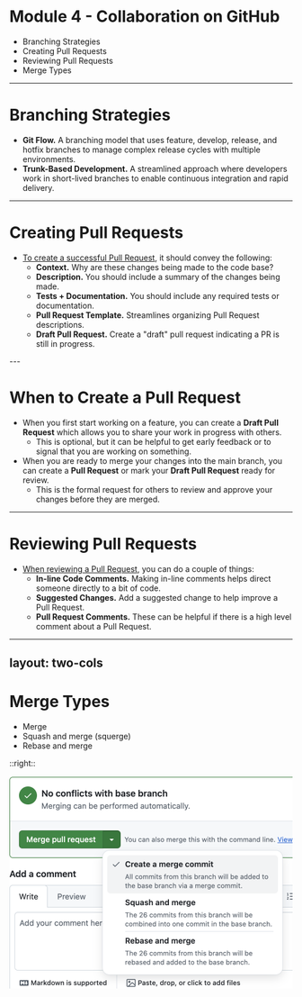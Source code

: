 # **Module 4 - Collaboration on GitHub**

* Branching Strategies
* Creating Pull Requests
* Reviewing Pull Requests
* Merge Types

---

# **Branching Strategies**

* **Git Flow.** A branching model that uses feature, develop, release, and hotfix branches to manage complex release cycles with multiple environments.
* **Trunk-Based Development.** A streamlined approach where developers work in short-lived branches to enable continuous integration and rapid delivery.

---

# **Creating Pull Requests**
<div class="text-2xl">

* [To create a successful Pull Request](https://docs.github.com/en/pull-requests/collaborating-with-pull-requests/proposing-changes-to-your-work-with-pull-requests/creating-a-pull-request), it should convey the following:
  * **Context.** Why are these changes being made to the code base?
  * **Description.** You should include a summary of the changes being made.
  * **Tests + Documentation.** You should include any required tests or documentation.
  * **Pull Request Template.** Streamlines organizing Pull Request descriptions.
  * **Draft Pull Request.** Create a "draft" pull request indicating a PR is still in progress.
</div>
---

# **When to Create a Pull Request**
<div class="text-2xl">

* When you first start working on a feature, you can create a **Draft Pull Request** which allows you to share your work in progress with others.
  * This is optional, but it can be helpful to get early feedback or to signal that you are working on something.
* When you are ready to merge your changes into the main branch, you can create a **Pull Request** or mark your **Draft Pull Request** ready for review.
  * This is the formal request for others to review and approve your changes before they are merged.
</div>

---

# **Reviewing Pull Requests**

* [When reviewing a Pull Request](https://docs.github.com/en/pull-requests/collaborating-with-pull-requests/reviewing-changes-in-pull-requests/reviewing-proposed-changes-in-a-pull-request), you can do a couple of things:
  * **In-line Code Comments.** Making in-line comments helps direct someone directly to a bit of code.
  * **Suggested Changes.** Add a suggested change to help improve a Pull Request.
  * **Pull Request Comments.** These can be helpful if there is a high level comment about a Pull Request.

---
layout: two-cols
---

# **Merge Types**

* Merge
* Squash and merge (squerge)
* Rebase and merge

::right::

<div class="flex justify-center items-center h-full">
  <img src="./images/github-merge-types.png" />
</div>
